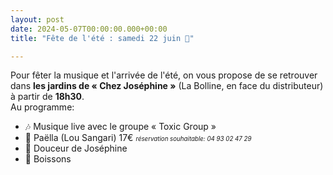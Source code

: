 ```yaml
---
layout: post
date: 2024-05-07T00:00:00.000+00:00
title: "Fête de l'été : samedi 22 juin 🎉"

---
```

Pour fêter la musique et l'arrivée de l'été, on vous propose de se retrouver dans **les jardins de « Chez Joséphine »** (La Bolline, en face du distributeur) à partir de **18h30**.  
Au programme:
  - 🎶 Musique live avec le groupe « Toxic Group »
  - 🥘 Paëlla (Lou Sangari) 17€ <i><small><small>réservation souhaitable: 04 93 02 47 29</small></small></i>
  - 🧁 Douceur de Joséphine
  - 🍺 Boissons
